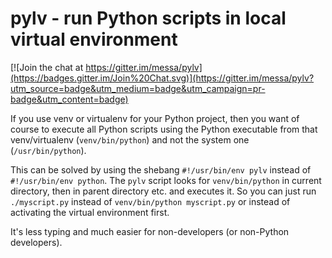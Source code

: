 
pylv - run Python scripts in local virtual environment
======================================================

[![Join the chat at https://gitter.im/messa/pylv](https://badges.gitter.im/Join%20Chat.svg)](https://gitter.im/messa/pylv?utm_source=badge&utm_medium=badge&utm_campaign=pr-badge&utm_content=badge)

If you use venv or virtualenv for your Python project,
then you want of course to execute all Python scripts using the Python
executable from that venv/virtualenv (`venv/bin/python`) and
not the system one (`/usr/bin/python`).

This can be solved by using the shebang `#!/usr/bin/env pylv` instead of `#!/usr/bin/env python`.
The `pylv` script looks for `venv/bin/python` in current directory, then in parent directory etc.
and executes it.
So you can just run `./myscript.py` instead of `venv/bin/python myscript.py` or instead of
activating the virtual environment first.

It's less typing and much easier for non-developers (or non-Python developers).
